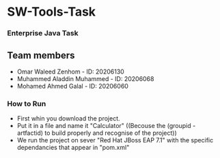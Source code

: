 # SW-Tools-Task
### Enterprise Java Task

## Team members

-   Omar Waleed Zenhom           -   ID: 20206130<br>
-   Muhammed Aladdin Muhammed    -   ID: 20206068<br>
-   Mohamed Ahmed Galal          -   ID: 20206060<br>
### How to Run
- First whin you download the project.
- Put it in a file and name it "Calculator" ((Becouse the (groupid - artfactid) to build properly and recognise of the project))
- We run the project on sever "Red Hat JBoss EAP 7.1" with the specific dependancies that appear in "pom.xml"

